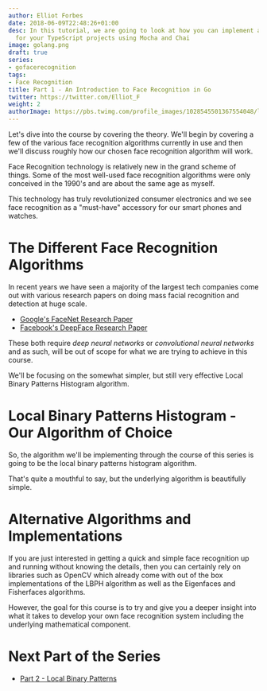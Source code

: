 ```yaml
---
author: Elliot Forbes
date: 2018-06-09T22:48:26+01:00
desc: In this tutorial, we are going to look at how you can implement a testing framework
  for your TypeScript projects using Mocha and Chai
image: golang.png
draft: true
series: 
- gofacerecognition
tags:
- Face Recognition
title: Part 1 - An Introduction to Face Recognition in Go
twitter: https://twitter.com/Elliot_F
weight: 2
authorImage: https://pbs.twimg.com/profile_images/1028545501367554048/lzr43cQv_400x400.jpg
---
```


Let's dive into the course by covering the theory. We'll begin by covering a few of the various face recognition algorithms currently in use and then we'll discuss roughly how our chosen face recognition algorithm will work.

Face Recognition technology is relatively new in the grand scheme of things. Some of the most well-used face recognition algorithms were only conceived in the 1990's and are about the same age as myself. 

This technology has truly revolutionized consumer electronics and we see face recognition as a "must-have" accessory for our smart phones and watches. 

# The Different Face Recognition Algorithms

In recent years we have seen a majority of the largest tech companies come out with various research papers on doing mass facial recognition and detection at huge scale. 

* [Google's FaceNet Research Paper](https://arxiv.org/abs/1503.03832)
* [Facebook's DeepFace Research Paper](https://www.cs.toronto.edu/~ranzato/publications/taigman_cvpr14.pdf)

These both require *deep neural networks* or *convolutional neural networks* and as such, will be out of scope for what we are trying to achieve in this course.

We'll be focusing on the somewhat simpler, but still very effective Local Binary Patterns Histogram algorithm. 

# Local Binary Patterns Histogram - Our Algorithm of Choice

So, the algorithm we'll be implementing through the course of this series is going to be the local binary patterns histogram algorithm. 

That's quite a mouthful to say, but the underlying algorithm is beautifully simple. 

# Alternative Algorithms and Implementations

If you are just interested in getting a quick and simple face recognition up and running without knowing the details, then you can certainly rely on libraries such as OpenCV which already come with out of the box implementations of the LBPH algorithm as well as the Eigenfaces and Fisherfaces algorithms.

However, the goal for this course is to try and give you a deeper insight into what it takes to develop your own face recognition system including the underlying mathematical component.

# Next Part of the Series



* [Part 2 - Local Binary Patterns](/projects/face-recognition-with-go/part-2-local-binary-patterns/)